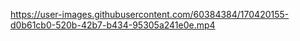 
https://user-images.githubusercontent.com/60384384/170420155-d0b61cb0-520b-42b7-b434-95305a241e0e.mp4


